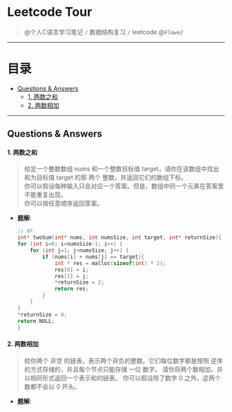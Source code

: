 # Leetcode Tour

> @个人C语言学习笔记 `/` 数据结构复习 `/` leetcode
> @*`Flowe2`*

---
# 目录
- [Questions & Answers](#questions--answers)
    - [1. 两数之和](#1-两数之和)
    - [2. 两数相加](#2-两数相加)

---

## Questions & Answers

#### 1. 两数之和

> 给定一个整数数组 nums 和一个整数目标值 target，请你在该数组中找出 和为目标值 target  的那 两个 整数，并返回它们的数组下标。  
> 你可以假设每种输入只会对应一个答案。但是，数组中同一个元素在答案里不能重复出现。  
> 你可以按任意顺序返回答案。

* **题解**:
    ```C
    // BF
    int* twoSum(int* nums, int numsSize, int target, int* returnSize){
    for (int i=0; i<numsSize-1; i++) {
        for (int j=1; j<numsSize; j++) {
            if (nums[i] + nums[j] == target){
                int * res = malloc(sizeof(int) * 2);
                res[0] = i;
                res[1] = j;
                *returnSize = 2;
                return res;
            }
        }
    }
    *returnSize = 0;
    return NULL;
    }
    ```


#### 2. 两数相加

> 给你两个 非空 的链表，表示两个非负的整数。它们每位数字都是按照 逆序 的方式存储的，并且每个节点只能存储 一位 数字。
> 请你将两个数相加，并以相同形式返回一个表示和的链表。
> 你可以假设除了数字 0 之外，这两个数都不会以 0 开头。

* **题解**:
    ```C
    
    ```